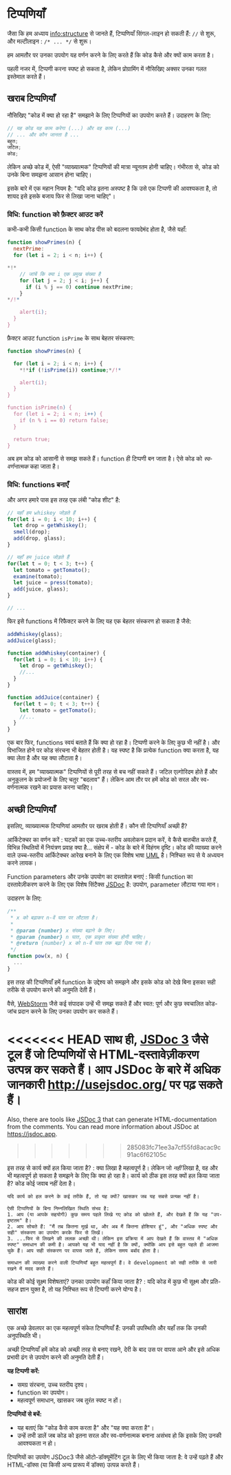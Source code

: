 # टिप्पणियाँ

जैसा कि हम अध्याय <info:structure> से जानते हैं, टिप्पणियाँ सिंगल-लाइन हो सकती हैं: `//` से शुरू, और मल्टीलाइन : `/* ... */` से शुरू।

हम आमतौर पर उनका उपयोग यह वर्णन करने के लिए करते हैं कि कोड कैसे और क्यों काम करता है।

पहली नजर में, टिप्पणी करना स्पष्ट हो सकता है, लेकिन प्रोग्रामिंग में नौसिखिए अक्सर उनका गलत इस्तेमाल करते हैं।

## खराब टिप्पणियाँ

नौसिखिए "कोड में क्या हो रहा है" समझाने के लिए टिप्पणियों का उपयोग करते हैं। उदाहरण के लिए:

```js
// यह कोड यह काम करेगा (...) और वह काम (...)
// ... और कौन जानता है ...
बहुत;
जटिल;
कोड;
```

लेकिन अच्छे कोड में, ऐसी "व्याख्यात्मक" टिप्पणियों की मात्रा न्यूनतम होनी चाहिए। गंभीरता से, कोड को उनके बिना समझना आसान होना चाहिए।

इसके बारे में एक महान नियम है: "यदि कोड इतना अस्पष्ट है कि उसे एक टिप्पणी की आवश्यकता है, तो शायद इसे इसके बजाय फिर से लिखा जाना चाहिए"।

### विधि: function को फ़ैक्टर आउट करें

कभी-कभी किसी function के साथ कोड पीस को बदलना फायदेमंद होता है, जैसे यहाँ:

```js
function showPrimes(n) {
  nextPrime:
  for (let i = 2; i < n; i++) {

*!*
    // जांचें कि क्या i एक प्रमुख संख्या है
    for (let j = 2; j < i; j++) {
      if (i % j == 0) continue nextPrime;
    }
*/!*

    alert(i);
  }
}
```

फ़ैक्टर आउट function `isPrime` के साथ बेहतर संस्करण:


```js
function showPrimes(n) {

  for (let i = 2; i < n; i++) {
    *!*if (!isPrime(i)) continue;*/!*

    alert(i);  
  }
}

function isPrime(n) {
  for (let i = 2; i < n; i++) {
    if (n % i == 0) return false;
  }

  return true;
}
```

अब हम कोड को आसानी से समझ सकते हैं। function ही टिप्पणी बन जाता है। ऐसे कोड को *स्व-वर्णनात्मक* कहा जाता है।

### विधि: functions बनाएँ

और अगर हमारे पास इस तरह एक लंबी "कोड शीट" है:

```js
// यहाँ हम whiskey जोड़ते हैं
for(let i = 0; i < 10; i++) {
  let drop = getWhiskey();
  smell(drop);
  add(drop, glass);
}

// यहाँ हम juice जोड़ते हैं
for(let t = 0; t < 3; t++) {
  let tomato = getTomato();
  examine(tomato);
  let juice = press(tomato);
  add(juice, glass);
}

// ...
```

फिर इसे functions में रिफैक्टर करने के लिए यह एक बेहतर संस्करण हो सकता है जैसे:

```js
addWhiskey(glass);
addJuice(glass);

function addWhiskey(container) {
  for(let i = 0; i < 10; i++) {
    let drop = getWhiskey();
    //...
  }
}

function addJuice(container) {
  for(let t = 0; t < 3; t++) {
    let tomato = getTomato();
    //...
  }
}
```

एक बार फिर, functions स्वयं बताते हैं कि क्या हो रहा है। टिप्पणी करने के लिए कुछ भी नहीं है। और विभाजित होने पर कोड संरचना भी बेहतर होती है। यह स्पष्ट है कि प्रत्येक function क्या करता है, यह क्या लेता है और यह क्या लौटाता है।

वास्तव में, हम "व्याख्यात्मक" टिप्पणियों से पूरी तरह से बच नहीं सकते हैं। जटिल एल्गोरिदम होते हैं और अनुकूलन के प्रयोजनों के लिए चतुर "बदलाव" हैं। लेकिन आम तौर पर हमें कोड को सरल और स्व-वर्णनात्मक रखने का प्रयास करना चाहिए।

## अच्छी टिप्पणियाँ

इसलिए, व्याख्यात्मक टिप्पणियां आमतौर पर खराब होती हैं। कौन सी टिप्पणियाँ अच्छी हैं?

आर्किटेक्चर का वर्णन करें
: घटकों का एक उच्च-स्तरीय अवलोकन प्रदान करें, वे कैसे बातचीत करते हैं, विभिन्न स्थितियों में नियंत्रण प्रवाह क्या है... संक्षेप में - कोड के बारे में विहंगम दृष्टि। कोड की व्याख्या करने वाले उच्च-स्तरीय आर्किटेक्चर आरेख बनाने के लिए एक विशेष भाषा [UML](http://wikipedia.org/wiki/Unified_Modeling_Language) है। निश्चित रूप से ये अध्ययन करने लायक।

Function parameters और उनके उपयोग का दस्तावेज़ बनाएं
: किसी function का दस्तावेज़ीकरण करने के लिए एक विशेष सिंटैक्स [JSDoc](http://en.wikipedia.org/wiki/JSDoc) है: उपयोग, parameter लौटाया गया मान।

उदाहरण के लिए:
```js
/**
 * x को बढ़ाकर n-वें घात पर लौटाता है।
 *
 * @param {number} x संख्या बढ़ाने के लिए।
 * @param {number} n घात, एक प्राकृत संख्या होनी चाहिए।
 * @return {number} x को n-वें घात तक बढ़ा दिया गया है।
 */
function pow(x, n) {
  ...
}
```

इस तरह की टिप्पणियाँ हमें function के उद्देश्य को समझने और इसके कोड को देखे बिना इसका सही तरीके से उपयोग करने की अनुमति देती हैं।

वैसे, [WebStorm](https://www.jetbrains.com/webstorm/) जैसे कई संपादक उन्हें भी समझ सकते हैं और स्वत: पूर्ण और कुछ स्वचालित कोड-जांच प्रदान करने के लिए उनका उपयोग कर सकते हैं।

<<<<<<< HEAD
साथ ही, [JSDoc 3](https://github.com/jsdoc3/jsdoc) जैसे टूल हैं जो टिप्पणियों से HTML-दस्तावेज़ीकरण उत्पन्न कर सकते हैं। आप JSDoc के बारे में अधिक जानकारी <http://usejsdoc.org/> पर पढ़ सकते हैं।
=======
Also, there are tools like [JSDoc 3](https://github.com/jsdoc/jsdoc) that can generate HTML-documentation from the comments. You can read more information about JSDoc at <https://jsdoc.app>.
>>>>>>> 285083fc71ee3a7cf55fd8acac9c91ac6f62105c

इस तरह से कार्य क्यों हल किया जाता है?
: क्या लिखा है महत्वपूर्ण है। लेकिन जो *नहीं* लिखा है, वह और भी महत्वपूर्ण हो सकता है समझने के लिए कि क्या हो रहा है। कार्य को ठीक इस तरह क्यों हल किया जाता है? कोड कोई जवाब नहीं देता है।

    यदि कार्य को हल करने के कई तरीके हैं, तो यह क्यों? खासकर जब यह सबसे प्रत्यक्ष नहीं है।
    
    ऐसी टिप्पणियों के बिना निम्नलिखित स्थिति संभव है:
    1. आप (या आपके सहयोगी) कुछ समय पहले लिखे गए कोड को खोलते हैं, और देखते हैं कि यह "उप-इष्टतम" है।
    2. आप सोचते हैं: "मैं तब कितना मूर्ख था, और अब मैं कितना होशियार हूं", और "अधिक स्पष्ट और सही" संस्करण का उपयोग करके फिर से लिखें।
    3. ...फिर से लिखने की ललक अच्छी थी। लेकिन इस प्रक्रिया में आप देखते हैं कि वास्तव में "अधिक स्पष्ट" समाधान की कमी है। आपको यह भी याद नहीं है कि क्यों, क्योंकि आप इसे बहुत पहले ही आजमा चुके हैं। आप सही संस्करण पर वापस जाते हैं, लेकिन समय बर्बाद होता है।

    समाधान की व्याख्या करने वाली टिप्पणियाँ बहुत महत्वपूर्ण हैं। वे development को सही तरीके से जारी रखने में मदद करते हैं।

कोड की कोई सूक्ष्म विशेषताएं? उनका उपयोग कहाँ किया जाता है?
: यदि कोड में कुछ भी सूक्ष्म और प्रति-सहज ज्ञान युक्त है, तो यह निश्चित रूप से टिप्पणी करने योग्य है।

## सारांश

एक अच्छे डेवलपर का एक महत्वपूर्ण संकेत टिप्पणियाँ हैं: उनकी उपस्थिति और यहाँ तक कि उनकी अनुपस्थिति भी।

अच्छी टिप्पणियाँ हमें कोड को अच्छी तरह से बनाए रखने, देरी के बाद उस पर वापस आने और इसे अधिक प्रभावी ढंग से उपयोग करने की अनुमति देती हैं।

**यह टिप्पणी करें:**

- समग्र संरचना, उच्च स्तरीय दृश्य।
- function का उपयोग।
- महत्वपूर्ण समाधान, खासकर जब तुरंत स्पष्ट न हों।

**टिप्पणियों से बचें:**

- यह बताएं कि "कोड कैसे काम करता है" और "यह क्या करता है"।
- उन्हें तभी डालें जब कोड को इतना सरल और स्व-वर्णनात्मक बनाना असंभव हो कि इसके लिए उनकी आवश्यकता न हो।

टिप्पणियों का उपयोग JSDoc3 जैसे ऑटो-डॉक्यूमेंटिंग टूल के लिए भी किया जाता है: वे उन्हें पढ़ते हैं और HTML-डॉक्स (या किसी अन्य प्रारूप में डॉक्स) उत्पन्न करते हैं।
